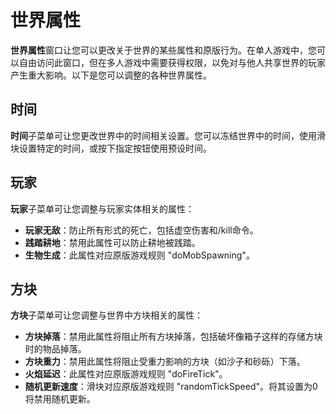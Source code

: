 # 世界属性

**世界属性**窗口让您可以更改关于世界的某些属性和原版行为。在单人游戏中，您可以自由访问此窗口，但在多人游戏中需要获得权限，以免对与他人共享世界的玩家产生重大影响。以下是您可以调整的各种世界属性。

## 时间

**时间**子菜单可让您更改世界中的时间相关设置。您可以冻结世界中的时间，使用滑块设置特定的时间，或按下指定按钮使用预设时间。

## 玩家

**玩家**子菜单可让您调整与玩家实体相关的属性：

- **玩家无敌**：防止所有形式的死亡，包括虚空伤害和/kill命令。
- **践踏耕地**：禁用此属性可以防止耕地被践踏。
- **生物生成**：此属性对应原版游戏规则 "doMobSpawning"。

## 方块

**方块**子菜单可让您调整与世界中方块相关的属性：

- **方块掉落**：禁用此属性将阻止所有方块掉落，包括破坏像箱子这样的存储方块时的物品掉落。
- **方块重力**：禁用此属性将阻止受重力影响的方块（如沙子和砂砾）下落。
- **火焰延迟**：此属性对应原版游戏规则 "doFireTick"。
- **随机更新速度**：滑块对应原版游戏规则 "randomTickSpeed"。将其设置为0将禁用随机更新。